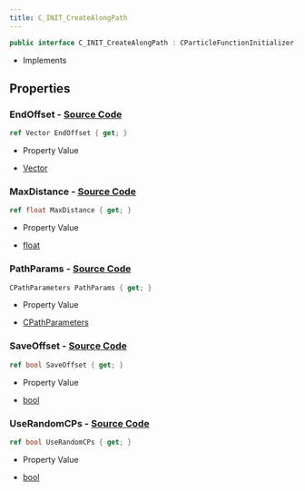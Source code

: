```yaml
---
title: C_INIT_CreateAlongPath
---
```


```csharp
public interface C_INIT_CreateAlongPath : CParticleFunctionInitializer, CParticleFunction, ISchemaClass<CParticleFunction>, ISchemaClass<CParticleFunctionInitializer>, ISchemaClass<C_INIT_CreateAlongPath>, ISchemaField, ISchemaClass, INativeHandle
```

- Implements

## Properties

### **EndOffset** - [Source Code](https://github.com/swiftly-solution/swiftlys2/blob/main/managed/src/SwiftlyS2.Generated/Schemas/Interfaces/C_INIT_CreateAlongPath.cs#L22)

```csharp
ref Vector EndOffset { get; }
```

- Property Value

- [Vector](/docs/api/shared/natives/vector)

### **MaxDistance** - [Source Code](https://github.com/swiftly-solution/swiftlys2/blob/main/managed/src/SwiftlyS2.Generated/Schemas/Interfaces/C_INIT_CreateAlongPath.cs#L16)

```csharp
ref float MaxDistance { get; }
```

- Property Value

- [float](https://learn.microsoft.com/dotnet/api/system.single)

### **PathParams** - [Source Code](https://github.com/swiftly-solution/swiftlys2/blob/main/managed/src/SwiftlyS2.Generated/Schemas/Interfaces/C_INIT_CreateAlongPath.cs#L18)

```csharp
CPathParameters PathParams { get; }
```

- Property Value

- [CPathParameters](/docs/api/shared/schemadefinitions/cpathparameters)

### **SaveOffset** - [Source Code](https://github.com/swiftly-solution/swiftlys2/blob/main/managed/src/SwiftlyS2.Generated/Schemas/Interfaces/C_INIT_CreateAlongPath.cs#L24)

```csharp
ref bool SaveOffset { get; }
```

- Property Value

- [bool](https://learn.microsoft.com/dotnet/api/system.boolean)

### **UseRandomCPs** - [Source Code](https://github.com/swiftly-solution/swiftlys2/blob/main/managed/src/SwiftlyS2.Generated/Schemas/Interfaces/C_INIT_CreateAlongPath.cs#L20)

```csharp
ref bool UseRandomCPs { get; }
```

- Property Value

- [bool](https://learn.microsoft.com/dotnet/api/system.boolean)

